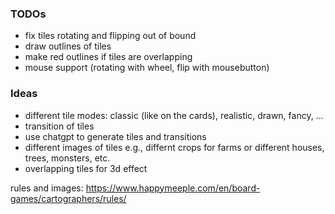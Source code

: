 ### TODOs

* fix tiles rotating and flipping out of bound
* draw outlines of tiles
* make red outlines if tiles are overlapping
* mouse support (rotating with wheel, flip with mousebutton)
  
### Ideas
* different tile modes: classic (like on the cards), realistic, drawn, fancy, ...
* transition of tiles
* use chatgpt to generate tiles and transitions
* different images of tiles e.g., differnt crops for farms or different houses, trees, monsters, etc.
* overlapping tiles for 3d effect

rules and images:
https://www.happymeeple.com/en/board-games/cartographers/rules/

